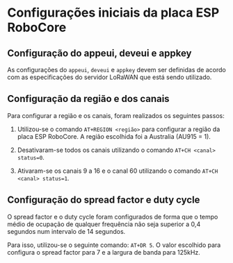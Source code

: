 # Configurações iniciais da placa ESP RoboCore

## Configuração do appeui, deveui e appkey

As configurações do `appeui`, `deveui` e `appkey` devem ser definidas de acordo com as especificações do servidor LoRaWAN que está sendo utilizado.

## Configuração da região e dos canais

Para configurar a região e os canais, foram realizados os seguintes passos:

1. Utilizou-se o comando `AT+REGION <região>` para configurar a região da placa ESP RoboCore. A região escolhida foi a Australia (AU915 = 1).

2. Desativaram-se todos os canais utilizando o comando `AT+CH <canal> status=0`.

3. Ativaram-se os canais 9 a 16 e o canal 60 utilizando o comando `AT+CH <canal> status=1`.

## Configuração do spread factor e duty cycle

O spread factor e o duty cycle foram configurados de forma que o tempo médio de ocupação de qualquer frequência não seja superior a 0,4 segundos num intervalo de 14 segundos.

Para isso, utilizou-se o seguinte comando: `AT+DR 5`. O valor escolhido para configura o spread factor para 7 e a largura de banda para 125kHz.
